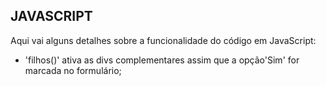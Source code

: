 ## JAVASCRIPT  
Aqui vai alguns detalhes sobre a funcionalidade do código em JavaScript:  <br>
- 'filhos()' ativa as divs complementares assim que a opção'Sim' for marcada no formulário;  

